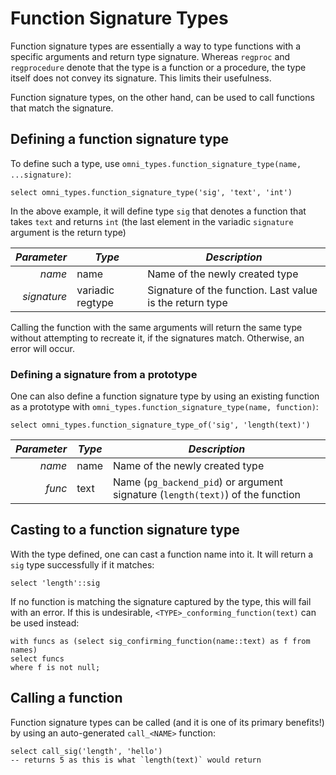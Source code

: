 # Function Signature Types

Function signature types are essentially a way to type functions with a specific arguments and return type signature.
Whereas `regproc` and `regprocedure` denote that the type is a function or a procedure, the type itself does not convey
its signature. This limits their usefulness.

Function signature types, on the other hand, can be used to call functions that match the signature.

## Defining a function signature type

To define such a type, use `omni_types.function_signature_type(name, ...signature)`:

```postgresql
select omni_types.function_signature_type('sig', 'text', 'int')
```

In the above example, it will define type `sig` that denotes a function that takes `text` and returns `int` (the last
element in the variadic `signature` argument is the return type)

| *Parameter* | *Type*           | *Description*                                            |
|------------:|------------------|----------------------------------------------------------|
|      *name* | name             | Name of the newly created type                           |
| *signature* | variadic regtype | Signature of the function. Last value is the return type |

Calling the function with the same arguments will return the same type without attempting to recreate it, if the
signatures match. Otherwise, an error will occur.

### Defining a signature from a prototype

One can also define a function signature type by using an existing function as a prototype
with `omni_types.function_signature_type(name, function)`:

```postgresql
select omni_types.function_signature_type_of('sig', 'length(text)')
```

| *Parameter* | *Type* | *Description*                                                                  |
|------------:|--------|--------------------------------------------------------------------------------|
|      *name* | name   | Name of the newly created type                                                 |
|      *func* | text   | Name (`pg_backend_pid`) or argument signature (`length(text)`) of the function |

## Casting to a function signature type

With the type defined, one can cast a function name into it. It will return a `sig` type successfully if it matches:

```postgresql
select 'length'::sig
```

If no function is matching the signature captured by the type, this will fail with an error. If this is undesirable,
`<TYPE>_conforming_function(text)` can be used instead:

```postgresql
with funcs as (select sig_confirming_function(name::text) as f from names)
select funcs
where f is not null;
```

## Calling a function

Function signature types can be called (and it is one of its primary benefits!) by using an auto-generated `call_<NAME>`
function:

```postgresql
select call_sig('length', 'hello')
-- returns 5 as this is what `length(text)` would return
```
